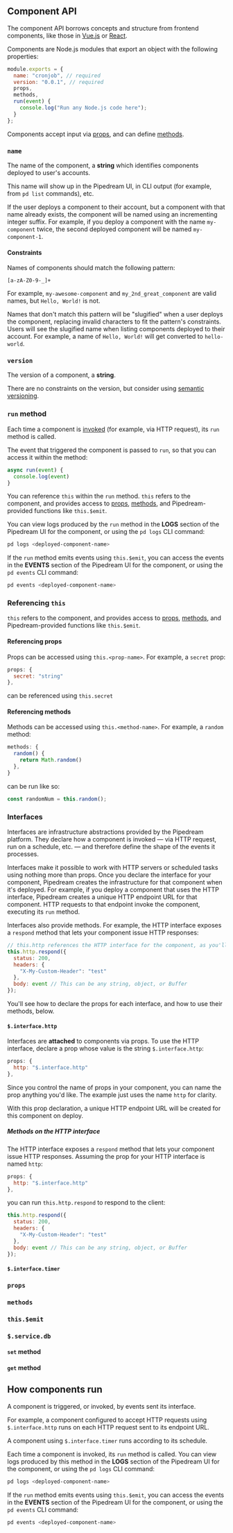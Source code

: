 ## Component API

The component API borrows concepts and structure from frontend components, like those in [Vue.js](https://vuejs.org/) or [React](https://reactjs.org/).

Components are Node.js modules that export an object with the following properties:

```javascript
module.exports = {
  name: "cronjob", // required
  version: "0.0.1", // required
  props,
  methods,
  run(event) {
    console.log("Run any Node.js code here");
  }
};
```

Components accept input via [props](#props), and can define [methods](#methods).

### `name`

The name of the component, a **string** which identifies components deployed to user's accounts.

This name will show up in the Pipedream UI, in CLI output (for example, from `pd list` commands), etc.

If the user deploys a component to their account, but a component with that name already exists, the component will be named using an incrementing integer suffix. For example, if you deploy a component with the name `my-component` twice, the second deployed component will be named `my-component-1`.

#### Constraints

Names of components should match the following pattern:

```text
[a-zA-Z0-9-_]+
```

For example, `my-awesome-component` and `my_2nd_great_component` are valid names, but `Hello, World!` is not.

Names that don't match this pattern will be "slugified" when a user deploys the component, replacing invalid characters to fit the pattern's constraints. Users will see the slugified name when listing components deployed to their account. For example, a name of `Hello, World!` will get converted to `hello-world`.

### `version`

The version of a component, a **string**.

There are no constraints on the version, but consider using [semantic versioning](https://semver.org/).

### `run` method

Each time a component is [invoked](#how-components-run) (for example, via HTTP request), its `run` method is called.

The event that triggered the component is passed to `run`, so that you can access it within the method:

```javascript
async run(event) {
  console.log(event)
}
```

You can reference `this` within the `run` method. `this` refers to the component, and provides access to [props](#props), [methods](#methods), and Pipedream-provided functions like `this.$emit`.

You can view logs produced by the `run` method in the **LOGS** section of the Pipedream UI for the component, or using the `pd logs` CLI command:

```bash
pd logs <deployed-component-name>
```

If the `run` method emits events using `this.$emit`, you can access the events in the **EVENTS** section of the Pipedream UI for the component, or using the `pd events` CLI command:

```bash
pd events <deployed-component-name>
```

### Referencing `this`

`this` refers to the component, and provides access to [props](#props), [methods](#methods), and Pipedream-provided functions like `this.$emit`.

#### Referencing props

Props can be accessed using `this.<prop-name>`. For example, a `secret` prop:

```javascript
props: {
  secret: "string"
},
```

can be referenced using `this.secret`

#### Referencing methods

Methods can be accessed using `this.<method-name>`. For example, a `random` method:

```javascript
methods: {
  random() {
    return Math.random()
  },
}
```

can be run like so:

```javascript
const randomNum = this.random();
```

### Interfaces

Interfaces are infrastructure abstractions provided by the Pipedream platform. They declare how a component is invoked — via HTTP request, run on a schedule, etc. — and therefore define the shape of the events it processes.

Interfaces make it possible to work with HTTP servers or scheduled tasks using nothing more than props. Once you declare the interface for your component, Pipedream creates the infrastructure for that component when it's deployed. For example, if you deploy a component that uses the HTTP interface, Pipedream creates a unique HTTP endpoint URL for that component. HTTP requests to that endpoint invoke the component, executing its `run` method.

Interfaces also provide methods. For example, the HTTP interface exposes a `respond` method that lets your component issue HTTP responses:

```javascript
// this.http references the HTTP interface for the component, as you'll see below
this.http.respond({
  status: 200,
  headers: {
    "X-My-Custom-Header": "test"
  },
  body: event // This can be any string, object, or Buffer
});
```

You'll see how to declare the props for each interface, and how to use their methods, below.

#### `$.interface.http`

Interfaces are **attached** to components via props. To use the HTTP interface, declare a prop whose value is the string `$.interface.http`:

```javascript
props: {
  http: "$.interface.http"
},
```

Since you control the name of props in your component, you can name the prop anything you'd like. The example just uses the name `http` for clarity.

With this prop declaration, a unique HTTP endpoint URL will be created for this component on deploy.

##### Methods on the HTTP interface

The HTTP interface exposes a `respond` method that lets your component issue HTTP responses. Assuming the prop for your HTTP interface is named `http`:

```javascript
props: {
  http: "$.interface.http"
},
```

you can run `this.http.respond` to respond to the client:

```javascript
this.http.respond({
  status: 200,
  headers: {
    "X-My-Custom-Header": "test"
  },
  body: event // This can be any string, object, or Buffer
});
```

#### `$.interface.timer`

### `props`

### `methods`

### `this.$emit`

### `$.service.db`

#### `set` method

#### `get` method

## How components run

A component is triggered, or invoked, by events sent its interface.

For example, a component configured to accept HTTP requests using `$.interface.http` runs on each HTTP request sent to its endpoint URL.

A component using `$.interface.timer` runs according to its schedule.

Each time a component is invoked, its `run` method is called. You can view logs produced by this method in the **LOGS** section of the Pipedream UI for the component, or using the `pd logs` CLI command:

```bash
pd logs <deployed-component-name>
```

If the `run` method emits events using `this.$emit`, you can access the events in the **EVENTS** section of the Pipedream UI for the component, or using the `pd events` CLI command:

```bash
pd events <deployed-component-name>
```
